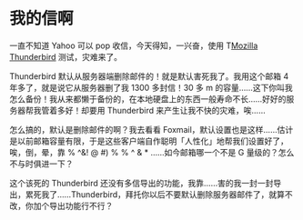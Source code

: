 # 我的信啊

一直不知道 Yahoo 可以 pop 收信，今天得知，一兴奋，使用 T[Mozilla Thunderbird][0] 测试，灾难来了。

Thunderbird 默认从服务器端删除邮件的！就是默认害死我了。我用这个邮箱 4 年多了，就是说它从服务器删了我 1300 多封信！30 多 m 的容量……这下你叫我怎么备份！我从来都懒于备份的，在本地硬盘上的东西一般寿命不长……好好的服务器帮我管着多好！却要用 Thunderbird 来产生让我不快的灾难，唉……

怎么搞的，默认是删除邮件的啊？我去看看 Foxmail，默认设置也是这样……估计是以前邮箱容量有限，于是这些客户端自作聪明「人性化」地帮我们设置好了，唉，倒，晕，靠 % ^&! @ \#) % % ^ & \* ……如今邮箱哪一个不是 G 量级的？怎么不与时俱进一下？

这个该死的 Thunderbird 还没有多信导出的功能，我靠……害的我一封一封导出，累死我了……Thunderbird，拜托你以后不要默认删除服务器邮件了，就算不改，你加个导出功能行不行？

[0]: http://www.mozilla.org/projects/thunderbird/
